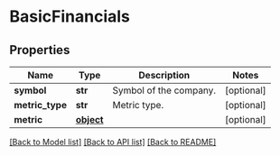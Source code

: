 # BasicFinancials

## Properties
Name | Type | Description | Notes
------------ | ------------- | ------------- | -------------
**symbol** | **str** | Symbol of the company. | [optional] 
**metric_type** | **str** | Metric type. | [optional] 
**metric** | [**object**](.md) |  | [optional] 

[[Back to Model list]](../README.md#documentation-for-models) [[Back to API list]](../README.md#documentation-for-api-endpoints) [[Back to README]](../README.md)


